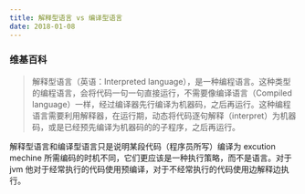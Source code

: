 ```yaml
---
title: 解释型语言 vs 编译型语言
date: 2018-01-08
---
```


### 维基百科

> 解释型语言（英语：Interpreted language），是一种编程语言。这种类型的编程语言，会将代码一句一句直接运行，不需要像编译语言（Compiled language）一样，经过编译器先行编译为机器码，之后再运行。这种编程语言需要利用解释器，在运行期，动态将代码逐句解释（interpret）为机器码，或是已经预先编译为机器码的的子程序，之后再运行。

解释型语言和编译型语言只是说明某段代码（程序员所写）编译为 excution mechine 所需编码的时机不同，它们更应该是一种执行策略，而不是语言。对于 jvm 他对于经常执行的代码使用预编译，对于不经常执行的代码使用边解释边执行。
